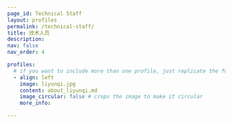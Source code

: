 ```yaml
---
page_id: Technical Staff
layout: profiles
permalink: /technical-staff/
title: 技术人员
description: 
nav: false
nav_order: 4

profiles:
  # if you want to include more than one profile, just replicate the following block
  - align: left
    image: liyunqi.jpg
    content: about_liyunqi.md
    image_circular: false # crops the image to make it circular
    more_info: 

---
```

